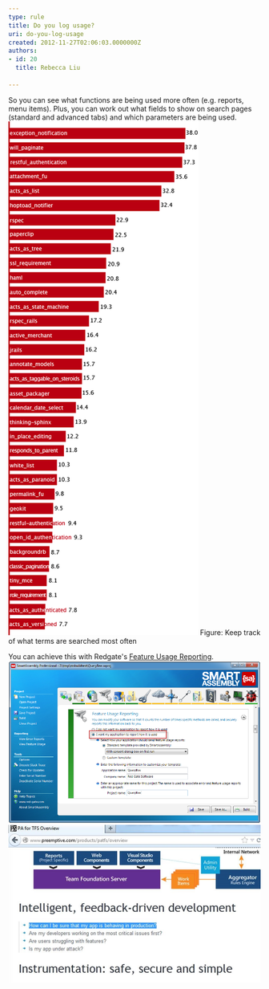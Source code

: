 ```yaml
---
type: rule
title: Do you log usage?
uri: do-you-log-usage
created: 2012-11-27T02:06:03.0000000Z
authors:
- id: 20
  title: Rebecca Liu

---
```


So you can see what functions are being used more often (e.g. reports, menu items).
   Plus, you can work out what fields to show on search pages (standard and advanced tabs) and which parameters are being used. ![Good Log usage](../../assets/GoodLogUsage.png)
 Figure: Keep track of what terms are searched most often

You can achieve this with Redgate's [Feature Usage Reporting](http://www.red-gate.com/products/dotnet-development/smartassembly/).
![ Smart Assembly Professional keeps tracks of usage](logusage-smartassembly.png)
![ PA for TFS](logusage-pafortfs.jpg)

